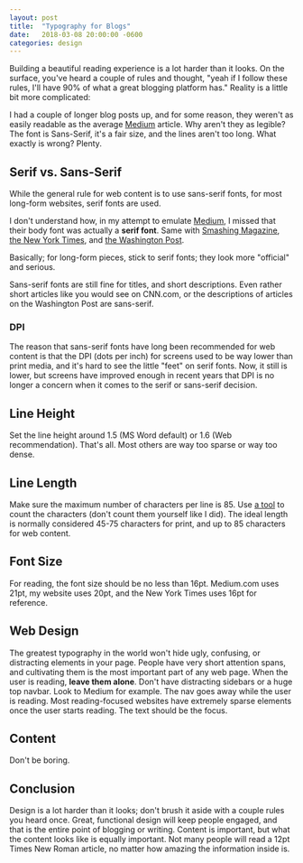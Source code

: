 ```yaml
---
layout: post
title:  "Typography for Blogs"
date:   2018-03-08 20:00:00 -0600
categories: design
---
```


Building a beautiful reading experience is a lot harder than it looks. On the surface, you've heard a couple of rules and thought, "yeah if I follow these rules, I'll have 90% of what a great blogging platform has." Reality is a little bit more complicated: 

I had a couple of longer blog posts up, and for some reason, they weren't as easily readable as the average [Medium](https://medium.com/) article. Why aren't they as legible? The font is Sans-Serif, it's a fair size, and the lines aren't too long. What exactly is wrong? Plenty. 

## Serif vs. Sans-Serif

While the general rule for web content is to use sans-serif fonts, for most long-form websites, serif fonts are used. 

I don't understand how, in my attempt to emulate [Medium](https://medium.com/), I missed that their body font was actually a **serif font**. Same with [Smashing Magazine](https://www.smashingmagazine.com/), [the New York Times](https://www.nytimes.com/), and [the Washington Post](https://www.washingtonpost.com/). 

Basically; for long-form pieces, stick to serif fonts; they look more "official" and serious. 

Sans-serif fonts are still fine for titles, and short descriptions. Even rather short articles like you would see on CNN.com, or the descriptions of articles on the Washington Post are sans-serif. 

### DPI

The reason that sans-serif fonts have long been recommended for web content is that the DPI (dots per inch) for screens used to be way lower than print media, and it's hard to see the little "feet" on serif fonts. Now, it still is lower, but screens have improved enough in recent years that DPI is no longer a concern when it comes to the serif or sans-serif decision. 

## Line Height

Set the line height around 1.5 (MS Word default) or 1.6 (Web recommendation). That's all. Most others are way too sparse or way too dense. 

## Line Length

Make sure the maximum number of characters per line is 85. Use [a tool](https://www.lettercount.com/) to count the characters (don't count them yourself like I did). The ideal length is normally considered 45-75 characters for print, and up to  85 characters for web content.  

## Font Size

For reading, the font size should be no less than 16pt. Medium.com uses 21pt, my website uses 20pt, and the New York Times uses 16pt for reference. 

## Web Design

The greatest typography in the world won't hide ugly, confusing, or distracting elements in your page. People have very short attention spans, and cultivating them is the most important part of any web page. When the user is reading, **leave them alone**. Don't have distracting sidebars or a huge top navbar. Look to Medium for example. The nav goes away while the user is reading. Most reading-focused websites have extremely sparse elements once the user starts reading. The text should be the focus. 

## Content

Don't be boring.

## Conclusion

Design is a lot harder than it looks; don't brush it aside with a couple rules you heard once. Great, functional design will keep people engaged, and that is the entire point of blogging or writing. Content is important, but what the content looks like is equally important. Not many people will read a 12pt Times New Roman article, no matter how amazing the information inside is. 
